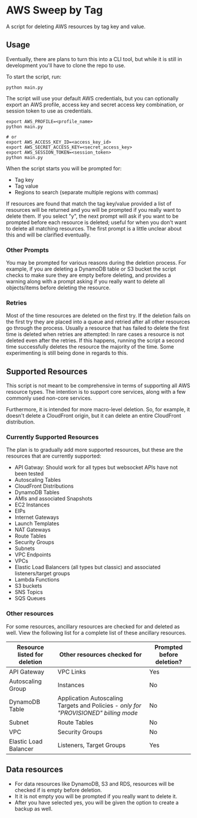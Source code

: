 # AWS Sweep by Tag

A script for deleting AWS resources by tag key and value.

## Usage

Eventually, there are plans to turn this into a CLI tool, but while it is still in development you'll have to clone the repo to use.

To start the script, run:

```shell
python main.py
```

The script will use your default AWS credentials, but you can optionally export an AWS profile, access key and secret access key combination, or session token to use as credentials.

```shell
export AWS_PROFILE=<profile_name>
python main.py

# or
export AWS_ACCESS_KEY_ID=<access_key_id>
export AWS_SECRET_ACCESS_KEY=<secret_access_key>
export AWS_SESSION_TOKEN=<session_token>
python main.py
```

When the script starts you will be prompted for:

- Tag key
- Tag value
- Regions to search (separate multiple regions with commas)

If resources are found that match the tag key/value provided a list of resources will be returned and you will be prompted if you really want to delete them. If you select "y", the next prompt will ask if you want to be prompted before each resource is deleted; useful for when you don't want to delete all matching resources. The first prompt is a little unclear about this and will be clarified eventually.

### Other Prompts

You may be prompted for various reasons during the deletion process. For example, if you are deleting a DynamoDB table or S3 bucket the script checks to make sure they are empty before deleting, and provides a warning along with a prompt asking if you really want to delete all objects/items before deleting the resource.

### Retries

Most of the time resources are deleted on the first try. If the deletion fails on the first try they are placed into a queue and retried after all other resources go through the process. Usually a resource that has failed to delete the first time is deleted when retries are attempted: In rare cases a resource is not deleted even after the retries. If this happens, running the script a second time successfully deletes the resource the majority of the time. Some experimenting is still being done in regards to this.

## Supported Resources

This script is not meant to be comprehensive in terms of supporting all AWS resource types. The intention is to support core services, along with a few commonly used non-core services.

Furthermore, it is intended for more macro-level deletion. So, for example, it doesn't delete a CloudFront origin, but it can delete an entire CloudFront distribution.

### Currently Supported Resources

The plan is to gradually add more supported resources, but these are the resources that are currently supported:

- API Gatway: Should work for all types but websocket APIs have not been tested
- Autoscaling Tables
- CloudFront Distributions
- DynamoDB Tables
- AMIs and associated Snapshots
- EC2 Instances
- EIPs
- Internet Gateways
- Launch Templates
- NAT Gateways
- Route Tables
- Security Groups
- Subnets
- VPC Endpoints
- VPCs
- Elastic Load Balancers (all types but classic) and associated listeners/target groups
- Lambda Functions
- S3 buckets
- SNS Topics
- SQS Queues

### Other resources

For some resources, ancillary resources are checked for and deleted as well. View the following list for a complete list of these ancillary resources.

| Resource listed for deletion | Other resources checked for | Prompted before deletion? |
| -----------------------------| --------------------------- | ------------------------- |
| API Gateway | VPC Links | Yes |
| Autoscaling Group | Instances | No |
| DynamoDB Table | Application Autoscaling Targets and Policies - *only for "PROVISIONED" billing mode* | No |
| Subnet | Route Tables | No |
| VPC | Security Groups | No |
| Elastic Load Balancer | Listeners, Target Groups | Yes |

## Data resources

- For data resources like DynamoDB, S3 and RDS, resources will be checked if is empty before deletion.
- It it is not empty you will be prompted if you really want to delete it.
- After you have selected yes, you will be given the option to create a backup as well.
